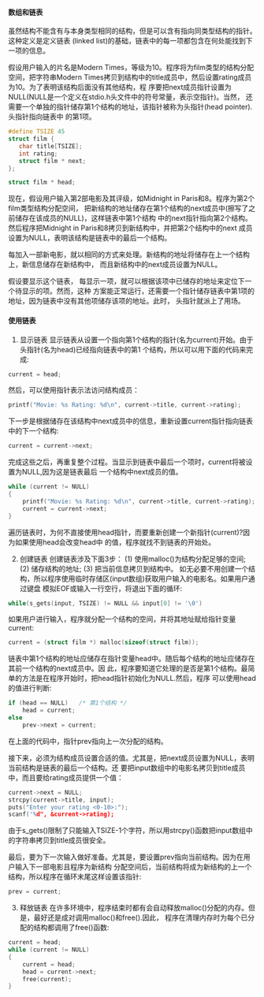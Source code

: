 #### 数组和链表

虽然结构不能含有与本身类型相同的结构，但是可以含有指向同类型结构的指针。这种定义是定义链表
(linked list)的基础，链表中的每一项都包含在何处能找到下一项的信息。

假设用户输入的片名是Modern Times，等级为10。程序将为film类型的结构分配空间，把字符串Modern
 Times拷贝到结构中的title成员中，然后设置rating成员为10。为了表明该结构后面没有其他结构，程
 序要把next成员指针设置为NULL(NULL是一个定义在stdio.h头文件中的符号常量，表示空指针)。当然，
 还需要一个单独的指针储存第1个结构的地址，该指针被称为头指针(head pointer).头指针指向链表中
 的第1项。
 ```c
#define TSIZE 45
struct film {
	char title[TSIZE];
	int rating;
	struct film * next;
};

struct film * head;
```
现在，假设用户输入第2部电影及其评级，如Midnight in Paris和8。程序为第2个film类型结构分配空间，
把新结构的地址储存在第1个结构的next成员中(擦写了之前储存在该成员的NULL)，这样链表中第1个结构
中的next指针指向第2个结构。然后程序把Midnight in Paris和8拷贝到新结构中，并把第2个结构中的next
成员设置为NULL，表明该结构是链表中的最后一个结构。

每加入一部新电影，就以相同的方式来处理。新结构的地址将储存在上一个结构上，新信息储存在新结构中，
而且新结构中的next成员设置为NULL。

假设要显示这个链表， 每显示一项，就可以根据该项中已储存的地址来定位下一个待显示的项。然而，这种
方案能正常运行，还需要一个指针储存链表中第1项的地址，因为链表中没有其他项储存该项的地址。此时，
头指针就派上了用场。



#### 使用链表

1. 显示链表
显示链表从设置一个指向第1个结构的指针(名为current)开始。由于头指针(名为head)已经指向链表中的第1
个结构，所以可以用下面的代码来完成:
```c
current = head;
```
然后，可以使用指针表示法访问结构成员：
```c
printf("Movie: %s Rating: %d\n", current->title, current->rating);
```
下一步是根据储存在该结构中next成员中的信息，重新设置current指针指向链表中的下一个结构:
```c
current = current->next;
```
完成这些之后，再重复整个过程。当显示到链表中最后一个项时，current将被设置为NULL,因为这是链表最后
一个结构中next成员的值。
```c
while (current != NULL)
{
	printf("Movie: %s Rating: %d\n", current->title, current->rating);
	current = current->next;
}
```
遍历链表时，为何不直接使用head指针，而要重新创建一个新指针(current)?因为如果使用head会改变head中
的值，程序就找不到链表的开始处。


2. 创建链表
创建链表涉及下面3步：
(1) 使用malloc()为结构分配足够的空间;
(2) 储存结构的地址;
(3) 把当前信息拷贝到结构中。
如无必要不用创建一个结构，所以程序使用临时存储区(input数组)获取用户输入的电影名。如果用户通过键盘
模拟EOF或输入一行空行，将退出下面的循环:
```c
while(s_gets(input, TSIZE) != NULL && input[0] != '\0')
```
如果用户进行输入，程序就分配一个结构的空间，并将其地址赋给指针变量current:
```c
current = (struct film *) malloc(sizeof(struct film));
```
链表中第1个结构的地址应储存在指针变量head中。随后每个结构的地址应储存在其前一个结构的next成员中。因
此，程序要知道它处理的是否是第1个结构。最简单的方法是在程序开始时，把head指针初始化为NULL.然后，程序
可以使用head的值进行判断:
```c
if (head == NULL)   /* 第1个结构 */
	head = current;
else
	prev->next = current;
```
在上面的代码中，指针prev指向上一次分配的结构。

接下来，必须为结构成员设置合适的值。尤其是，把next成员设置为NULL，表明当前结构是链表的最后一个结构。还
要把input数组中的电影名拷贝到title成员中，而且要给rating成员提供一个值：
```c
current->next = NULL;
strcpy(current->title, input);
puts("Enter your rating <0-10>:");
scanf('%d", &current->rating);
```
由于s_gets()限制了只能输入TSIZE-1个字符，所以用strcpy()函数把input数组中的字符串拷贝到title成员很安全。

最后，要为下一次输入做好准备。尤其是，要设置prev指向当前结构。因为在用户输入下一部电影且程序为新结构
分配空间后，当前结构将成为新结构的上一个结构，所以程序在循环末尾这样设置该指针:
```c
prev = current;
```


3. 释放链表
在许多环境中，程序结束时都有会自动释放malloc()分配的内存。但是，最好还是成对调用malloc()和free().因此，
程序在清理内存时为每个已分配的结构都调用了free()函数:
```c
current = head;
while (current != NULL)
{
	current = head;
	head = current->next;
	free(current);
}
```
